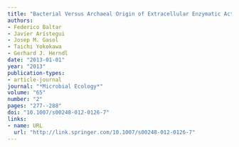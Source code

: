 ```yaml
---
title: "Bacterial Versus Archaeal Origin of Extracellular Enzymatic Activity in the Northeast Atlantic Deep Waters"
authors:
- Federico Baltar
- Javier Arístegui
- Josep M. Gasol
- Taichi Yokokawa
- Gerhard J. Herndl
date: "2013-01-01"
year: "2013"
publication-types:
- article-journal
journal: "*Microbial Ecology*"
volume: "65"
number: "2"
pages: "277--288"
doi: "10.1007/s00248-012-0126-7"
links:
- name: URL
  url: "http://link.springer.com/10.1007/s00248-012-0126-7"
---
```

